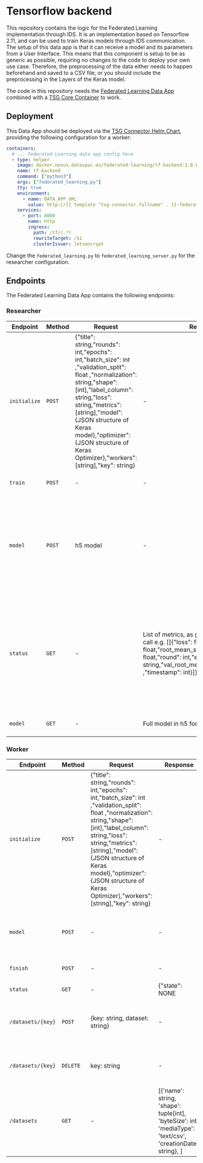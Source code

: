 # Tensorflow backend

This repository contains the logic for the Federated Learning implementation through IDS. It is an implementation based on Tensorflow 2.11, and can be used to train Keras models through IDS communication. The setup of this data app is that it can receive a model and its parameters from a User Interface. This means that this component is setup to be as generic as possible, requiring no changes to the code to deploy your own use case. Therefore, the preprocessing of the data either needs to happen beforehand and saved to a CSV file, or you should include the preprocessing in the Layers of the Keras model.

The code in this repository needs the [Federated Learning Data App](https://gitlab.com/tno-tsg/data-apps/federated-learning) combined with a [TSG Core Container](https://gitlab.com/tno-tsg/core-container) to work. 

## Deployment
This Data App should be deployed via the [TSG Connector Helm Chart](https://gitlab.com/tno-tsg/helm-charts/connector), providing the following configuration for a worker:
```yaml 
containers:
  # ... Federated Learning data app config here
  - type: helper
    image: docker.nexus.dataspac.es/federated-learning/tf-backend:1.0.0 # Image of this repository
    name: tf-backend
    command: ["python3"]
    args: ["federated_learning.py"]
    tty: true
    environment:
      - name: DATA_APP_URL
        value: http://{{ template "tsg-connector.fullname" . }}-federated-learning-http:8080
    services:
      - port: 8080
        name: http
        ingress:
          path: /tf/(.*)
          rewriteTarget: /$1
          clusterIssuer: letsencrypt
```

Change the `federated_learning.py` to `federated_learning_server.py` for the researcher configuration.

## Endpoints

The Federated Learning Data App contains the following endpoints:

### Researcher

| Endpoint | Method | Request | Response | Description |
|---|---|---|---|---|
| `initialize` | `POST` | {"title": string,"rounds": int,"epochs": int,"batch_size": int ,"validation_split": float ,"normalization": string,"shape":[int],"label_column": string,"loss": string,"metrics":[string],"model": {JSON structure of Keras model},"optimizer":{JSON structure of Keras Optimizer},"workers":[string],"key": string} | - | Initialize the Federated Learning process with some necessary parameters. |
| `train` | `POST` | - | - | Start the training of the model. |
| `model` | `POST` | h5 model | - | Endpoint for the researcher to share the model to. If all the workers have shared their model, an average performance metric is calculated. |
| `status` | `GET` | - | List of metrics, as given in the 'initialize' call e.g. [[{"loss": float,"val_loss": float,"root_mean_squared_error": float,"round": int,"epoch": int,"worker": string,"val_root_mean_squared_error":float ,"timestamp": int}]] | Get the status of the federated learning, a list of results is published, each connectors produces its own list. The lists per connector contain one entry per epoch. |
| `model` | `GET` | - | Full model in h5 format | Download the model in h5 format. |

### Worker

| Endpoint | Method | Request | Response | Description |
|---|---|---|---|---|
| `initialize` | `POST` | {"title": string,"rounds": int,"epochs": int,"batch_size": int ,"validation_split": float ,"normalization": string,"shape":[int],"label_column": string,"loss": string,"metrics":[string],"model": {JSON structure of Keras model},"optimizer":{JSON structure of Keras Optimizer},"workers":[string],"key": string} | - | Initialize the Federated Learning process with some necessary parameters for the specific worker. |
| `model` | `POST` | - | - | Start the training of the model for the specific worker. |
| `finish` | `POST` | - | - | Finish federated learning |
| `status` | `GET` | - | {"state": NONE|INITIALIZED|WAITING|TRAINING|FINISHED, "status": []} | Get the status of the Federated learning. |
| `/datasets/{key}` | `POST` | {key: string, dataset: string} | - | Stores the dataset on the filesystem of the container. |
| `/datasets/{key}` | `DELETE` | key: string | - | Delete the file from the filesystem of the container. |
| `/datasets` | `GET` | - | [{'name': string, 'shape': tuple[int], 'byteSize': int, 'mediaType': 'text/csv', 'creationDate': string}, ] | List all datasets of this worker.
